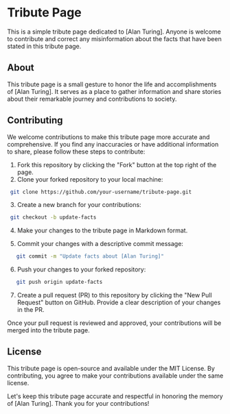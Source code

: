 # Tribute Page

This is a simple tribute page dedicated to [Alan Turing]. Anyone is welcome to contribute and correct any misinformation about the facts that have been stated in this tribute page.

## About

This tribute page is a small gesture to honor the life and accomplishments of [Alan Turing]. It serves as a place to gather information and share stories about their remarkable journey and contributions to society.

## Contributing

We welcome contributions to make this tribute page more accurate and comprehensive. If you find any inaccuracies or have additional information to share, please follow these steps to contribute:

1. Fork this repository by clicking the "Fork" button at the top right of the page.
2. Clone your forked repository to your local machine:
  ```bash
   git clone https://github.com/your-username/tribute-page.git
  ```
3. Create a new branch for your contributions:
  ```bash
   git checkout -b update-facts
```
4. Make your changes to the tribute page in Markdown format.

5. Commit your changes with a descriptive commit message:
```bash
   git commit -m "Update facts about [Alan Turing]"
```
6. Push your changes to your forked repository:
```bash
   git push origin update-facts
```
7. Create a pull request (PR) to this repository by clicking the "New Pull Request" button on GitHub. Provide a clear description of your changes in the PR.

Once your pull request is reviewed and approved, your contributions will be merged into the tribute page.

## License

This tribute page is open-source and available under the MIT License. By contributing, you agree to make your contributions available under the same license.

Let's keep this tribute page accurate and respectful in honoring the memory of [Alan Turing]. Thank you for your contributions!
